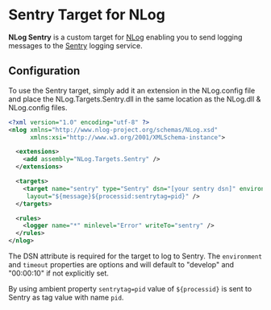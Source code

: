 Sentry Target for NLog
======================

**NLog Sentry** is a custom target for [NLog](http://nlog-project.org/) enabling you to send logging messages to the [Sentry](http://getsentry.com) logging service.

## Configuration

To use the Sentry target, simply add it an extension in the NLog.config file and place the NLog.Targets.Sentry.dll in the same location as the NLog.dll & NLog.config files.

```xml
<?xml version="1.0" encoding="utf-8" ?>
<nlog xmlns="http://www.nlog-project.org/schemas/NLog.xsd"
      xmlns:xsi="http://www.w3.org/2001/XMLSchema-instance">

  <extensions>
    <add assembly="NLog.Targets.Sentry" />
  </extensions>

  <targets>
    <target name="sentry" type="Sentry" dsn="[your sentry dsn]" environment="[develop|test|production]" timeout="[hh:MM:ss]"
     layout="${message}${processid:sentrytag=pid}" />
  </targets>

  <rules>
    <logger name="*" minlevel="Error" writeTo="sentry" />
  </rules>
</nlog>
```

The DSN attribute is required for the target to log to Sentry. The `environment` and `timeout` properties are options and will default to "develop" 
and "00:00:10" if not explicitly set.

By using ambient property `sentrytag=pid` value of `${processid}` is sent to Sentry as tag value with name `pid`.
